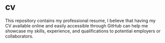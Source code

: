 # cv
This repository contains my professional resume, I believe that having my CV available online and easily accessible through GitHub can help me showcase my skills, experience, and qualifications to potential employers or collaborators.
